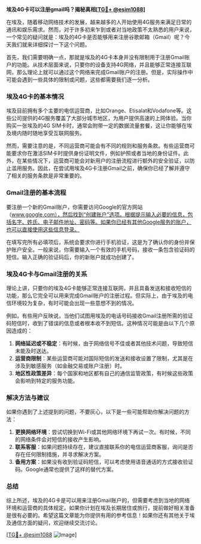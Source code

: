 **埃及4G卡可以注册gmail吗？揭秘真相[[TG💪+ @esim1088](https://t.me/s/esim1088)]**

在埃及，随着移动网络技术的发展，越来越多的人开始使用4G服务来满足日常的通讯和娱乐需求。然而，对于许多初来乍到或者对当地政策不太熟悉的用户来说，一个常见的疑问就是：埃及的4G卡是否能够用来注册谷歌邮箱（Gmail）呢？今天我们就来详细探讨一下这个问题。

首先，我们需要明确一点，那就是埃及的4G卡本身并没有限制用于注册Gmail账户的功能。从技术层面来说，只要你的设备支持4G网络，并且能够正常连接互联网，那么理论上就可以通过这个网络来完成Gmail账户的注册。但是，实际操作中可能会遇到一些具体的限制或问题，这些都需要我们逐一分析。

### **埃及4G卡的基本情况**

埃及目前拥有多个主要的电信运营商，比如Orange、Etisalat和Vodafone等。这些公司提供的4G服务覆盖了大部分城市地区，为用户提供高速的上网体验。当你购买一张埃及的4G SIM卡时，通常会附带一定的数据流量套餐，这让你能够在埃及境内随时随地享受互联网服务。

然而，需要注意的是，不同运营商可能会有不同的规则和服务条款。有些运营商可能要求你在激活SIM卡时提供身份证明文件，例如护照或者当地的身份证件。此外，在某些情况下，运营商可能会对新用户的注册流程进行额外的安全验证，以防止滥用服务。因此，在尝试用埃及4G卡注册Gmail之前，确保你已经了解并遵守了相关的服务条款是非常重要的。

### **Gmail注册的基本流程**

要注册一个新的Gmail账户，你需要访问Google的官方网站（www.google.com），然后找到“创建账户”选项。根据提示输入必要的信息，包括名字、姓氏、电子邮件地址、密码等。如果你已经有其他Google服务的账户，也可以直接使用这些信息登录。

在填写完所有必填项后，系统会要求你进行手机验证，这是为了确认你的身份并保护账户安全。一般来说，你需要输入一个有效的手机号码，接收一条包含验证码的短信。输入正确的验证码后，你的新账户就成功创建了。

### **埃及4G卡与Gmail注册的关系**

理论上讲，只要你的埃及4G卡能够正常连接互联网，并且具备发送和接收短信的功能，那么它完全可以用来完成Gmail账户的注册过程。但实际上，由于埃及的电信环境较为复杂，有时可能会出现一些意想不到的情况。

例如，有些用户反映说，当他们试图用埃及的电话号码接收Gmail注册所需的验证码短信时，收到了错误的信息或者根本收不到短信。这种情况可能是由以下几个原因造成的：

1. **网络延迟或不稳定**：有时候，由于网络信号不佳或者其他技术问题，导致短信未能及时送达。
2. **运营商限制**：某些运营商可能对国际短信的发送和接收设置了限制，尤其是在涉及到敏感服务（如金融交易或账户注册）时。
3. **地区性政策差异**：每个国家和地区都有自己的通信监管政策，有时候这些政策会影响到特定的服务功能。

### **解决方法与建议**

如果你遇到了上述提到的问题，不要灰心，以下是一些可能帮助你解决问题的方法：

1. **更换网络环境**：尝试切换到Wi-Fi或其他网络环境下再试一次。有时候，不同的网络条件会对短信的接收产生影响。
2. **联系客服**：如果问题持续存在，建议直接联系你的电信运营商客服，询问是否存在任何限制措施，并寻求解决方案。
3. **备用方案**：如果没有收到验证码短信，可以考虑使用语音通话的方式接收验证码。Google通常也提供了这样的替代方案。

### **总结**

综上所述，埃及的4G卡是可以用来注册Gmail账户的，但需要考虑到当地的网络环境和运营商的具体规定。如果你计划在埃及长期居住或旅行，提前做好相关准备是很有必要的。希望这篇文章能为你提供有用的参考信息！如果你还有其他关于埃及通信方面的疑问，欢迎继续交流讨论。

[[TG💪+ @esim1088](https://t.me/s/esim1088) ![Image](https://i.postimg.cc/4NQfJmqS/Snipaste-2025-05-13-00-14-12.png)]